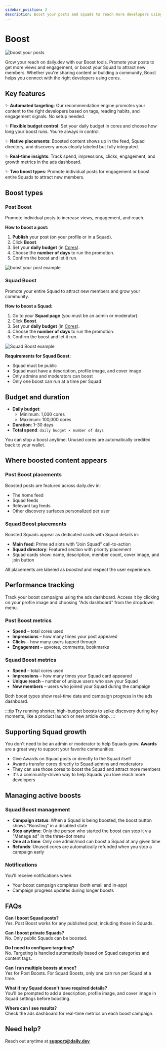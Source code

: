 ```yaml
---
sidebar_position: 2
description: Boost your posts and Squads to reach more developers using daily.dev's in-app promotion tools.
---
```


# Boost

![boost your posts](https://daily-now-res.cloudinary.com/image/upload/v1752671864/docs/boost_post.png)

Grow your reach on daily.dev with our Boost tools. Promote your posts to get more views and engagement, or boost your Squad to attract new members. Whether you're sharing content or building a community, Boost helps you connect with the right developers using cores.

## Key features

✨ **Automated targeting**: Our recommendation engine promotes your content to the right developers based on tags, reading habits, and engagement signals. No setup needed.

✨ **Flexible budget control**: Set your daily budget in cores and choose how long your boost runs. You're always in control.

✨ **Native placements**: Boosted content shows up in the feed, Squad directory, and discovery areas clearly labeled but fully integrated.

✨ **Real-time insights**: Track spend, impressions, clicks, engagement, and growth metrics in the ads dashboard.

✨ **Two boost types**: Promote individual posts for engagement or boost entire Squads to attract new members.

## Boost types

### Post Boost

Promote individual posts to increase views, engagement, and reach.

**How to boost a post:**
1. **Publish** your post (on your profile or in a Squad).
2. Click **Boost**.
3. Set your **daily budget** (in [Cores](monetization/cores.md)).
4. Choose the **number of days** to run the promotion.
5. Confirm the boost and let it run.

![boost your post example](https://daily-now-res.cloudinary.com/image/upload/v1752671850/docs/Screenshot_2025-07-16_at_16.14.47.png)

### Squad Boost

Promote your entire Squad to attract new members and grow your community.

**How to boost a Squad:**
1. Go to your **Squad page** (you must be an admin or moderator).
2. Click **Boost**.
3. Set your **daily budget** (in [Cores](monetization/cores.md)).
4. Choose the **number of days** to run the promotion.
5. Confirm the boost and let it run.

![Squad Boost example](https://daily-now-res.cloudinary.com/image/upload/v1756990224/docs/Squad_Boost.png)

**Requirements for Squad Boost:**
- Squad must be public
- Squad must have a description, profile image, and cover image
- Only admins and moderators can boost
- Only one boost can run at a time per Squad

## Budget and duration

- **Daily budget**:  
  - Minimum: 1,000 cores  
  - Maximum: 100,000 cores  
- **Duration**: 1–30 days  
- **Total spend**: `daily budget × number of days`

You can stop a boost anytime. Unused cores are automatically credited back to your wallet.

## Where boosted content appears

### Post Boost placements
Boosted posts are featured across daily.dev in:
- The home feed  
- Squad feeds  
- Relevant tag feeds  
- Other discovery surfaces personalized per user

### Squad Boost placements
Boosted Squads appear as dedicated cards with Squad details in:
- **Main feed**: Prime ad slots with "Join Squad" call-to-action
- **Squad directory**: Featured section with priority placement
- Squad cards show: name, description, member count, cover image, and join button

All placements are labeled as *boosted* and respect the user experience.

## Performance tracking

Track your boost campaigns using the ads dashboard. Access it by clicking on your profile image and choosing "Ads dashboard" from the dropdown menu.

### Post Boost metrics
- **Spend** – total cores used  
- **Impressions** – how many times your post appeared  
- **Clicks** – how many users tapped through  
- **Engagement** – upvotes, comments, bookmarks

### Squad Boost metrics
- **Spend** – total cores used
- **Impressions** – how many times your Squad card appeared
- **Unique reach** – number of unique users who saw your Squad
- **New members** – users who joined your Squad during the campaign

Both boost types show real-time data and campaign progress in the ads dashboard.

:::tip
Try running shorter, high-budget boosts to spike discovery during key moments, like a product launch or new article drop.
:::

## Supporting Squad growth

You don't need to be an admin or moderator to help Squads grow. **Awards** are a great way to support your favorite communities:

- Give Awards on Squad posts or directly to the Squad itself
- Awards transfer cores directly to Squad admins and moderators  
- They can use those cores to boost the Squad and attract more members
- It's a community-driven way to help Squads you love reach more developers

## Managing active boosts

### Squad Boost management
- **Campaign status**: When a Squad is being boosted, the boost button shows "Boosting" in a disabled state
- **Stop anytime**: Only the person who started the boost can stop it via "Manage ad" in the three-dot menu
- **One at a time**: Only one admin/mod can boost a Squad at any given time
- **Refunds**: Unused cores are automatically refunded when you stop a campaign early

### Notifications
You'll receive notifications when:
- Your boost campaign completes (both email and in-app)
- Campaign progress updates during longer boosts

## FAQs

**Can I boost Squad posts?**  
Yes. Post Boost works for any published post, including those in Squads.

**Can I boost private Squads?**  
No. Only public Squads can be boosted.

**Do I need to configure targeting?**  
No. Targeting is handled automatically based on Squad categories and content tags.

**Can I run multiple boosts at once?**  
Yes for Post Boosts. For Squad Boosts, only one can run per Squad at a time.

**What if my Squad doesn't have required details?**  
You'll be prompted to add a description, profile image, and cover image in Squad settings before boosting.

**Where can I see results?**  
Check the ads dashboard for real-time metrics on each boost campaign.

## Need help?

Reach out anytime at **support@daily.dev**